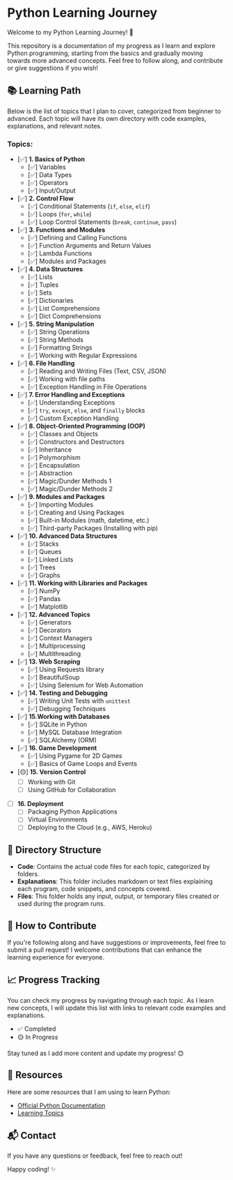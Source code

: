# Python Learning Journey

Welcome to my Python Learning Journey! 🚀

This repository is a documentation of my progress as I learn and explore Python programming, starting from the basics and gradually moving towards more advanced concepts. Feel free to follow along, and contribute or give suggestions if you wish!

## 📚 Learning Path

Below is the list of topics that I plan to cover, categorized from beginner to advanced. Each topic will have its own directory with code examples, explanations, and relevant notes.

### Topics:
- [✅] **1. Basics of Python**
  - [✅] Variables
  - [✅] Data Types
  - [✅] Operators
  - [✅] Input/Output
- [✅] **2. Control Flow**
  - [✅] Conditional Statements (`if`, `else`, `elif`)
  - [✅] Loops (`for`, `while`)
  - [✅] Loop Control Statements (`break`, `continue`, `pass`)
- [✅] **3. Functions and Modules**
  - [✅] Defining and Calling Functions
  - [✅] Function Arguments and Return Values
  - [✅] Lambda Functions
  - [✅] Modules and Packages
- [✅] **4. Data Structures**
  - [✅] Lists
  - [✅] Tuples
  - [✅] Sets
  - [✅] Dictionaries
  - [✅] List Comprehensions
  - [✅] Dict Comprehensions
- [✅] **5. String Manipulation**
  - [✅] String Operations
  - [✅] String Methods
  - [✅] Formatting Strings
  - [✅] Working with Regular Expressions
- [✅] **6. File Handling**
  - [✅] Reading and Writing Files (Text, CSV, JSON)
  - [✅] Working with file paths
  - [✅] Exception Handling in File Operations
- [✅] **7. Error Handling and Exceptions**
  - [✅] Understanding Exceptions
  - [✅] `try`, `except`, `else`, and `finally` blocks
  - [✅] Custom Exception Handling
- [✅] **8. Object-Oriented Programming (OOP)**
  - [✅] Classes and Objects
  - [✅] Constructors and Destructors
  - [✅] Inheritance
  - [✅] Polymorphism
  - [✅] Encapsulation
  - [✅] Abstraction
  - [✅] Magic/Dunder Methods 1
  - [✅] Magic/Dunder Methods 2
- [✅] **9. Modules and Packages**
  - [✅] Importing Modules
  - [✅] Creating and Using Packages
  - [✅] Built-in Modules (math, datetime, etc.)
  - [✅] Third-party Packages (Installing with pip)
- [✅] **10. Advanced Data Structures**
  - [✅] Stacks
  - [✅] Queues
  - [✅] Linked Lists
  - [✅] Trees
  - [✅] Graphs
- [✅] **11. Working with Libraries and Packages**
  - [✅] NumPy
  - [✅] Pandas
  - [✅] Matplotlib
- [✅] **12. Advanced Topics**
  - [✅] Generators
  - [✅] Decorators
  - [✅] Context Managers
  - [✅] Multiprocessing
  - [✅] Multithreading
- [✅] **13. Web Scraping**
  - [✅] Using Requests library
  - [✅] BeautifulSoup
  - [✅] Using Selenium for Web Automation
- [✅] **14. Testing and Debugging**
  - [✅] Writing Unit Tests with `unittest`
  - [✅] Debugging Techniques
- [✅] **15.Working with Databases**
  - [✅] SQLite in Python
  - [✅] MySQL Database Integration
  - [✅] SQLAlchemy (ORM)
- [✅] **16. Game Development**
  - [✅] Using Pygame for 2D Games
  - [✅] Basics of Game Loops and Events
- [🟡] **15. Version Control**
  - [ ] Working with Git
  - [ ] Using GitHub for Collaboration
- [ ] **16. Deployment**
  - [ ] Packaging Python Applications
  - [ ] Virtual Environments
  - [ ] Deploying to the Cloud (e.g., AWS, Heroku)
  
## 📂 Directory Structure

- **Code**: Contains the actual code files for each topic, categorized by folders.
- **Explanations**: This folder includes markdown or text files explaining each program, code snippets, and concepts covered.
- **Files**: This folder holds any input, output, or temporary files created or used during the program runs.

## 🚀 How to Contribute

If you're following along and have suggestions or improvements, feel free to submit a pull request! I welcome contributions that can enhance the learning experience for everyone.

## 📈 Progress Tracking

You can check my progress by navigating through each topic. As I learn new concepts, I will update this list with links to relevant code examples and explanations.

- ✅ Completed
- 🟡 In Progress

Stay tuned as I add more content and update my progress! 😊

## 🔗 Resources

Here are some resources that I am using to learn Python:
- [Official Python Documentation](https://docs.python.org/3/)
- [Learning Topics](https://chatgpt.com/)

## 📬 Contact

If you have any questions or feedback, feel free to reach out!

Happy coding! ✨
